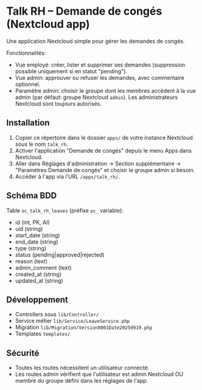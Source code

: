 # Talk RH – Demande de congés (Nextcloud app)

Une application Nextcloud simple pour gérer les demandes de congés.

Fonctionnalités:
- Vue employé: créer, lister et supprimer ses demandes (suppression possible uniquement si en statut "pending").
- Vue admin: approuver ou refuser les demandes, avec commentaire optionnel.
- Paramètre admin: choisir le groupe dont les membres accèdent à la vue admin (par défaut: groupe Nextcloud `admin`). Les administrateurs Nextcloud sont toujours autorisés.

## Installation
1. Copier ce répertoire dans le dossier `apps/` de votre instance Nextcloud sous le nom `talk_rh`.
2. Activer l'application "Demande de congés" depuis le menu Apps dans Nextcloud.
3. Aller dans Réglages d'administration → Section supplémentaire → "Paramètres Demande de congés" et choisir le groupe admin si besoin.
4. Accéder à l'app via l'URL `/apps/talk_rh/`.

## Schéma BDD
Table `oc_talk_rh_leaves` (préfixe `oc_` variable):
- id (int, PK, AI)
- uid (string)
- start_date (string)
- end_date (string)
- type (string)
- status (pending|approved|rejected)
- reason (text)
- admin_comment (text)
- created_at (string)
- updated_at (string)

## Développement
- Controllers sous `lib/Controller/`
- Service métier `lib/Service/LeaveService.php`
- Migration `lib/Migration/Version0001Date20250919.php`
- Templates `templates/`

## Sécurité
- Toutes les routes nécessitent un utilisateur connecté.
- Les routes admin vérifient que l'utilisateur est admin Nextcloud OU membre du groupe défini dans les réglages de l'app.
